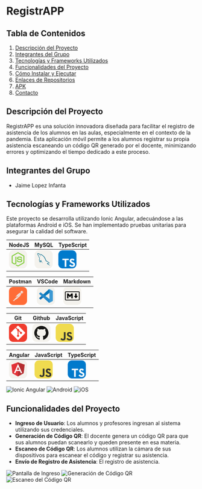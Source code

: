 # RegistrAPP

## Tabla de Contenidos
1. [Descripción del Proyecto](#descripción-del-proyecto)
2. [Integrantes del Grupo](#integrantes-del-grupo)
3. [Tecnologías y Frameworks Utilizados](#tecnologías-y-frameworks-utilizados)
4. [Funcionalidades del Proyecto](#funcionalidades-del-proyecto)
5. [Cómo Instalar y Ejecutar](#cómo-instalar-y-ejecutar-el-proyecto)
6. [Enlaces de Repositorios](#enlaces-de-repositorios)
7. [APK](#apk)
8. [Contacto](#contacto)

## Descripción del Proyecto
RegistrAPP es una solución innovadora diseñada para facilitar el registro de asistencia de los alumnos en las aulas, especialmente en el contexto de la pandemia. Esta aplicación móvil permite a los alumnos registrar su propia asistencia escaneando un código QR generado por el docente, minimizando errores y optimizando el tiempo dedicado a este proceso.

## Integrantes del Grupo
- Jaime Lopez Infanta

## Tecnologías y Frameworks Utilizados
Este proyecto se desarrolla utilizando Ionic Angular, adecuándose a las plataformas Android e iOS. Se han implementado pruebas unitarias para asegurar la calidad del software.

| NodeJS                                         | MySQL                                    | TypeScript                                    |
| ---------------------------------------------- | --------------------------------------------- | --------------------------------------------- |
| <img src="./icons/NodeJS-Light.svg" width="48"> | <img src="./icons/MySQL-Light.svg" width="48"> | <img src="./icons/TypeScript.svg" width="48"> |

| Postman                                         | VSCode                                    | Markdown                                    |
| ---------------------------------------------- | --------------------------------------------- | --------------------------------------------- |
| <img src="./icons/Postman.svg" width="48"> | <img src="./icons/VSCode-Light.svg" width="48"> | <img src="./icons/Markdown-Light.svg" width="48"> |

| Git                                         | Github                                    | JavaScript                                    |
| ---------------------------------------------- | --------------------------------------------- | --------------------------------------------- |
| <img src="./icons/Git.svg" width="48"> | <img src="./icons/Github-Light.svg" width="48"> | <img src="./icons/JavaScript.svg" width="48"> |


| Angular                                         | JavaScript                                    | TypeScript                                    |
| ---------------------------------------------- | --------------------------------------------- | --------------------------------------------- |
| <img src="./icons/Angular-Light.svg" width="48"> | <img src="./icons/JavaScript.svg" width="48"> | <img src="./icons/TypeScript.svg" width="48"> |

![Ionic Angular](url_de_la_imagen_ionic_angular)
![Android](url_de_la_imagen_android)
![iOS](url_de_la_imagen_ios)

## Funcionalidades del Proyecto
- **Ingreso de Usuario**: Los alumnos y profesores ingresan al sistema utilizando sus credenciales.
- **Generación de Código QR**: El docente genera un código QR para que sus alumnos puedan scanearlo y queden presente en esa materia.
- **Escaneo de Código QR**: Los alumnos utilizan la cámara de sus dispositivos para escanear el código y registrar su asistencia.
- **Envío de Registro de Asistencia**: El registro de asistencia.

![Pantalla de Ingreso](url_de_la_imagen_ingreso)
![Generación de Código QR](url_de_la_imagen_codigo_qr)
![Escaneo del Código QR](url_de_la_imagen_escaneo_qr)

